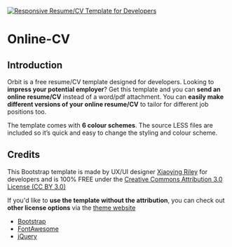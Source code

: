 <a href="http://themes.3rdwavemedia.com/website-templates/orbit-free-resume-cv-template-for-developers/" target="_blank"><img src="http://themes.3rdwavemedia.com/wp-content/uploads/2016/01/Responsive-HTML5-Resume-CV-Template-for-Developers.png" alt="Responsive Resume/CV Template for Developers" /></a>

# Online-CV
## Introduction

Orbit is a free resume/CV template designed for developers. Looking to **impress your potential employer**? Get this template and you can **send an online resume/CV** instead of a word/pdf attachment. You can **easily make different versions of your online resume/CV** to tailor for different job positions too. 

The template comes with **6 colour schemes**. The source LESS files are included so it’s quick and easy to change the styling and colour scheme.

## Credits

This Bootstrap template is made by UX/UI designer [Xiaoying Riley](https://twitter.com/3rdwave_themes) for developers and is 100% FREE under the [Creative Commons Attribution 3.0 License (CC BY 3.0)](http://creativecommons.org/licenses/by/3.0/)

If you'd like to **use the template without the attribution**, you can check out **other license options** via the [theme website](http://themes.3rdwavemedia.com/website-templates/orbit-free-resume-cv-template-for-developers/)

- [Bootstrap](http://getbootstrap.com/)
- [FontAwesome](http://fortawesome.github.io/Font-Awesome/)
- [jQuery](http://jquery.com/)
